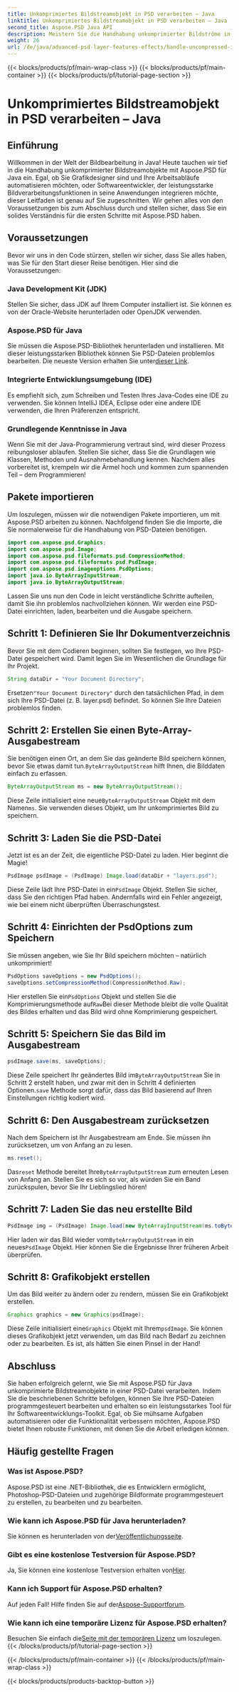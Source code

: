 ```yaml
---
title: Unkomprimiertes Bildstreamobjekt in PSD verarbeiten – Java
linktitle: Unkomprimiertes Bildstreamobjekt in PSD verarbeiten – Java
second_title: Aspose.PSD Java API
description: Meistern Sie die Handhabung unkomprimierter Bildströme in PSD mit Aspose.PSD für Java mit dieser leicht verständlichen Anleitung. Perfekt für Entwickler und Designer.
weight: 26
url: /de/java/advanced-psd-layer-features-effects/handle-uncompressed-image-stream-object-psd/
---
```


{{< blocks/products/pf/main-wrap-class >}}
{{< blocks/products/pf/main-container >}}
{{< blocks/products/pf/tutorial-page-section >}}

# Unkomprimiertes Bildstreamobjekt in PSD verarbeiten – Java

## Einführung
Willkommen in der Welt der Bildbearbeitung in Java! Heute tauchen wir tief in die Handhabung unkomprimierter Bildstreamobjekte mit Aspose.PSD für Java ein. Egal, ob Sie Grafikdesigner sind und Ihre Arbeitsabläufe automatisieren möchten, oder Softwareentwickler, der leistungsstarke Bildverarbeitungsfunktionen in seine Anwendungen integrieren möchte, dieser Leitfaden ist genau auf Sie zugeschnitten. Wir gehen alles von den Voraussetzungen bis zum Abschluss durch und stellen sicher, dass Sie ein solides Verständnis für die ersten Schritte mit Aspose.PSD haben.
## Voraussetzungen
Bevor wir uns in den Code stürzen, stellen wir sicher, dass Sie alles haben, was Sie für den Start dieser Reise benötigen. Hier sind die Voraussetzungen:
### Java Development Kit (JDK)
Stellen Sie sicher, dass JDK auf Ihrem Computer installiert ist. Sie können es von der Oracle-Website herunterladen oder OpenJDK verwenden.
### Aspose.PSD für Java
 Sie müssen die Aspose.PSD-Bibliothek herunterladen und installieren. Mit dieser leistungsstarken Bibliothek können Sie PSD-Dateien problemlos bearbeiten. Die neueste Version erhalten Sie unter[dieser Link](https://releases.aspose.com/psd/java/).
### Integrierte Entwicklungsumgebung (IDE)
Es empfiehlt sich, zum Schreiben und Testen Ihres Java-Codes eine IDE zu verwenden. Sie können IntelliJ IDEA, Eclipse oder eine andere IDE verwenden, die Ihren Präferenzen entspricht.
### Grundlegende Kenntnisse in Java
Wenn Sie mit der Java-Programmierung vertraut sind, wird dieser Prozess reibungsloser ablaufen. Stellen Sie sicher, dass Sie die Grundlagen wie Klassen, Methoden und Ausnahmebehandlung kennen.
Nachdem alles vorbereitet ist, krempeln wir die Ärmel hoch und kommen zum spannenden Teil – dem Programmieren!
## Pakete importieren
Um loszulegen, müssen wir die notwendigen Pakete importieren, um mit Aspose.PSD arbeiten zu können. Nachfolgend finden Sie die Importe, die Sie normalerweise für die Handhabung von PSD-Dateien benötigen.
```java
import com.aspose.psd.Graphics;
import com.aspose.psd.Image;
import com.aspose.psd.fileformats.psd.CompressionMethod;
import com.aspose.psd.fileformats.psd.PsdImage;
import com.aspose.psd.imageoptions.PsdOptions;
import java.io.ByteArrayInputStream;
import java.io.ByteArrayOutputStream;
```
Lassen Sie uns nun den Code in leicht verständliche Schritte aufteilen, damit Sie ihn problemlos nachvollziehen können. Wir werden eine PSD-Datei einrichten, laden, bearbeiten und die Ausgabe speichern. 
## Schritt 1: Definieren Sie Ihr Dokumentverzeichnis
Bevor Sie mit dem Codieren beginnen, sollten Sie festlegen, wo Ihre PSD-Datei gespeichert wird. Damit legen Sie im Wesentlichen die Grundlage für Ihr Projekt. 
```java
String dataDir = "Your Document Directory";
```
 Ersetzen`"Your Document Directory"` durch den tatsächlichen Pfad, in dem sich Ihre PSD-Datei (z. B. layer.psd) befindet. So können Sie Ihre Dateien problemlos finden.
## Schritt 2: Erstellen Sie einen Byte-Array-Ausgabestream
 Sie benötigen einen Ort, an dem Sie das geänderte Bild speichern können, bevor Sie etwas damit tun.`ByteArrayOutputStream` hilft Ihnen, die Bilddaten einfach zu erfassen.
```java
ByteArrayOutputStream ms = new ByteArrayOutputStream();
```
 Diese Zeile initialisiert eine neue`ByteArrayOutputStream` Objekt mit dem Namen`ms`. Sie verwenden dieses Objekt, um Ihr unkomprimiertes Bild zu speichern.
## Schritt 3: Laden Sie die PSD-Datei
Jetzt ist es an der Zeit, die eigentliche PSD-Datei zu laden. Hier beginnt die Magie!
```java
PsdImage psdImage = (PsdImage) Image.load(dataDir + "layers.psd");
```
Diese Zeile lädt Ihre PSD-Datei in ein`PsdImage` Objekt. Stellen Sie sicher, dass Sie den richtigen Pfad haben. Andernfalls wird ein Fehler angezeigt, wie bei einem nicht überprüften Überraschungstest.
## Schritt 4: Einrichten der PsdOptions zum Speichern
Sie müssen angeben, wie Sie Ihr Bild speichern möchten – natürlich unkomprimiert!
```java
PsdOptions saveOptions = new PsdOptions();
saveOptions.setCompressionMethod(CompressionMethod.Raw);
```
 Hier erstellen Sie ein`PsdOptions` Objekt und stellen Sie die Komprimierungsmethode auf`Raw`Bei dieser Methode bleibt die volle Qualität des Bildes erhalten und das Bild wird ohne Komprimierung gespeichert.
## Schritt 5: Speichern Sie das Bild im Ausgabestream
```java
psdImage.save(ms, saveOptions);
```
 Diese Zeile speichert Ihr geändertes Bild im`ByteArrayOutputStream` Sie in Schritt 2 erstellt haben, und zwar mit den in Schritt 4 definierten Optionen.`save` Methode sorgt dafür, dass das Bild basierend auf Ihren Einstellungen richtig kodiert wird.
## Schritt 6: Den Ausgabestream zurücksetzen
Nach dem Speichern ist Ihr Ausgabestream am Ende. Sie müssen ihn zurücksetzen, um von Anfang an zu lesen.
```java
ms.reset();
```
 Das`reset` Methode bereitet Ihre`ByteArrayOutputStream` zum erneuten Lesen von Anfang an. Stellen Sie es sich so vor, als würden Sie ein Band zurückspulen, bevor Sie Ihr Lieblingslied hören!
## Schritt 7: Laden Sie das neu erstellte Bild
```java
PsdImage img = (PsdImage) Image.load(new ByteArrayInputStream(ms.toByteArray()));
```
 Hier laden wir das Bild wieder vom`ByteArrayOutputStream` in ein neues`PsdImage` Objekt. Hier können Sie die Ergebnisse Ihrer früheren Arbeit überprüfen.
## Schritt 8: Grafikobjekt erstellen
Um das Bild weiter zu ändern oder zu rendern, müssen Sie ein Grafikobjekt erstellen.
```java
Graphics graphics = new Graphics(psdImage);
```
 Diese Zeile initialisiert eine`Graphics` Objekt mit Ihrem`psdImage`. Sie können dieses Grafikobjekt jetzt verwenden, um das Bild nach Bedarf zu zeichnen oder zu bearbeiten. Es ist, als hätten Sie einen Pinsel in der Hand!
## Abschluss 
Sie haben erfolgreich gelernt, wie Sie mit Aspose.PSD für Java unkomprimierte Bildstreamobjekte in einer PSD-Datei verarbeiten. Indem Sie die beschriebenen Schritte befolgen, können Sie Ihre PSD-Dateien programmgesteuert bearbeiten und erhalten so ein leistungsstarkes Tool für Ihr Softwareentwicklungs-Toolkit. Egal, ob Sie mühsame Aufgaben automatisieren oder die Funktionalität verbessern möchten, Aspose.PSD bietet Ihnen robuste Funktionen, mit denen Sie die Arbeit erledigen können.
## Häufig gestellte Fragen
### Was ist Aspose.PSD?
Aspose.PSD ist eine .NET-Bibliothek, die es Entwicklern ermöglicht, Photoshop-PSD-Dateien und zugehörige Bildformate programmgesteuert zu erstellen, zu bearbeiten und zu bearbeiten.
### Wie kann ich Aspose.PSD für Java herunterladen?
 Sie können es herunterladen von der[Veröffentlichungsseite](https://releases.aspose.com/psd/java/).
### Gibt es eine kostenlose Testversion für Aspose.PSD?
 Ja, Sie können eine kostenlose Testversion erhalten von[Hier](https://releases.aspose.com/).
### Kann ich Support für Aspose.PSD erhalten?
 Auf jeden Fall! Hilfe finden Sie auf der[Aspose-Supportforum](https://forum.aspose.com/c/psd/34).
### Wie kann ich eine temporäre Lizenz für Aspose.PSD erhalten?
 Besuchen Sie einfach die[Seite mit der temporären Lizenz](https://purchase.aspose.com/temporary-license/) um loszulegen.
{{< /blocks/products/pf/tutorial-page-section >}}

{{< /blocks/products/pf/main-container >}}
{{< /blocks/products/pf/main-wrap-class >}}

{{< blocks/products/products-backtop-button >}}
